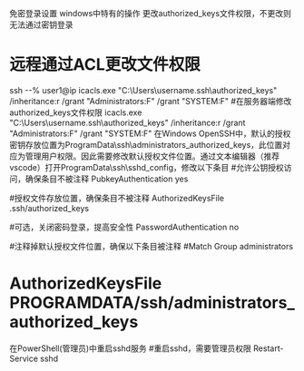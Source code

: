 免密登录设置
windows中特有的操作
更改authorized_keys文件权限，不更改则无法通过密钥登录
# 远程通过ACL更改文件权限
ssh --% user1@ip icacls.exe "C:\Users\username\.ssh\authorized_keys" /inheritance:r /grant "Administrators:F" /grant "SYSTEM:F"
#在服务器端修改authorized_keys文件权限
icacls.exe "C:\Users\username\.ssh\authorized_keys" /inheritance:r /grant "Administrators:F" /grant "SYSTEM:F"
在Windows OpenSSH中，默认的授权密钥存放位置为ProgramData\ssh\administrators_authorized_keys，此位置对应为管理用户权限。因此需要修改默认授权文件位置。通过文本编辑器（推荐vscode）打开ProgramData\ssh\sshd_config，修改以下条目
#允许公钥授权访问，确保条目不被注释
PubkeyAuthentication yes

#授权文件存放位置，确保条目不被注释
AuthorizedKeysFile	.ssh/authorized_keys

#可选，关闭密码登录，提高安全性
PasswordAuthentication no

#注释掉默认授权文件位置，确保以下条目被注释
#Match Group administrators
#       AuthorizedKeysFile __PROGRAMDATA__/ssh/administrators_authorized_keys

在PowerShell(管理员)中重启sshd服务
#重启sshd，需要管理员权限
Restart-Service sshd
